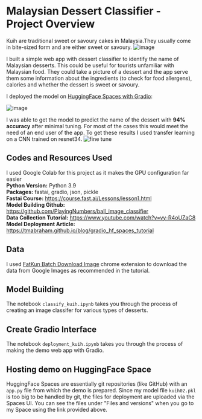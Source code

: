 # Malaysian Dessert Classifier - Project Overview

Kuih are traditional sweet or savoury cakes in Malaysia.They usually come in bite-sized form and are either sweet or savoury.
![image](https://user-images.githubusercontent.com/71859510/190304266-853bc71c-a25d-4cb9-8af2-3529352a04f1.png)<br>

I built a simple web app with dessert classifier to identify the name of Malaysian desserts. This could be useful for tourists unfamiliar with Malaysian food. They could take a picture of a dessert and the app serve them some information about the ingredients (to check for food allergens), calories and whether the dessert is sweet or savoury.


I deployed the model on [HuggingFace Spaces with Gradio](https://huggingface.co/spaces/haseena97/malaysian_dessert):

![image](https://user-images.githubusercontent.com/71859510/190296726-f9d00afe-c99c-49a6-8355-7c798032f43d.png)



I was able to get the model to predict the name of the dessert with **94% accuracy** after minimal tuning. For most of the cases this would meet the need of an end user of the app. To get these results I used transfer learning on a CNN trained on resnet34.
![fine tune](https://user-images.githubusercontent.com/71859510/190294716-0a6aeaec-eed7-4789-9c7a-dcdc0dc2942d.PNG)

## Codes and Resources Used
I used Google Colab for this project as it makes the GPU configuration far easier<br>
**Python Version:** Python 3.9<br>
**Packages:** fastai, gradio, json, pickle<br>
**Fastai Course:** https://course.fast.ai/Lessons/lesson1.html<br>
**Model Building Github:** https://github.com/PlayingNumbers/ball_image_classifier<br>
**Data Collection Tutorial:** https://www.youtube.com/watch?v=vy-R4oUZaC8<br>
**Model Deployment Article:** https://tmabraham.github.io/blog/gradio_hf_spaces_tutorial<br>

## Data
I used [FatKun Batch Download Image](https://chrome.google.com/webstore/detail/fatkun-batch-download-ima/nnjjahlikiabnchcpehcpkdeckfgnohf) chrome extension to download the data from Google Images as recommended in the tutorial.

## Model Building
The notebook `classify_kuih.ipynb` takes you through the process of creating an image classifer for various types of desserts.

## Create Gradio Interface
The notebook `deployment_kuih.ipynb` takes you through the process of making the demo web app with Gradio.

## Hosting demo on HuggingFace Space
HuggingFace Spaces are essentially git repositories (like GitHub) with an `app.py` file from which the demo is prepared. Since my model file `kuih02.pkl` is too big to be handled by git, the files for deployment are uploaded via the Spaces UI. You can see the files under "Files and versions" when you go to my Space using the link provided above.

